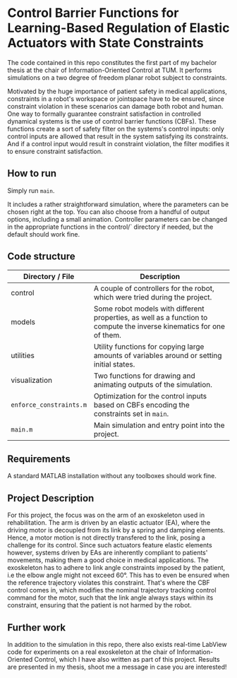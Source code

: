 # Control Barrier Functions for Learning-Based Regulation of Elastic Actuators with State Constraints

The code contained in this repo constitutes the first part of my bachelor thesis at the chair of Information-Oriented Control at TUM. 
It performs simulations on a two degree of freedom planar robot subject to constraints. 

Motivated by the huge importance of patient safety in medical applications, constraints in a robot's workspace or jointspace have to be ensured, since constraint violation in these scenarios can damage both robot and human.
One way to formally guarantee constraint satisfaction in controlled dynamical systems is the use of control barrier functions (CBFs). 
These functions create a sort of safety filter on the systems's control inputs: only control inputs are allowed that result in the system satisfying its constraints. 
And if a control input would result in constraint violation, the filter modifies it to ensure constraint satisfaction. 

## How to run
Simply run `main`.

It includes a rather straightforward simulation, where the parameters can be chosen right at the top. You can also choose from a handful of 
output options, including a small animation. Controller parameters can be changed in the appropriate functions in the control/` directory if needed, but the default should work fine.

## Code structure
| Directory / File | Description | 
| ---------------- | ----------- |
| control | A couple of controllers for the robot, which were tried during the project. |
| models | Some robot models with different properties, as well as a function to compute the inverse kinematics for one of them. |
| utilities | Utility functions for copying large amounts of variables around or setting initial states. |
| visualization | Two functions for drawing and animating outputs of the simulation. |
| `enforce_constraints.m` | Optimization for the control inputs based on CBFs encoding the constraints set in `main`. | 
| `main.m` | Main simulation and entry point into the project. |

## Requirements
A standard MATLAB installation without any toolboxes should work fine. 

## Project Description 
For this project, the focus was on the arm of an exoskeleton used in rehabilitation. The arm is driven by an elastic actuator (EA), where the driving motor
is decoupled from its link by a spring and damping elements. Hence, a motor motion is not directly transfered to the link, posing a challenge for its 
control. Since such actuators feature elastic elements however, systems driven by EAs are inherently compliant to patients' movements, making them a 
good choice in medical applications. 
The exoskeleton has to adhere to link angle constraints imposed by the patient, i.e the elbow angle might not exceed 60°. This has to even be ensured
when the reference trajectory violates this constraint. That's where the CBF control comes in, which modifies the nominal trajectory tracking control
command for the motor, such that the link angle always stays within its constraint, ensuring that the patient is not harmed by the robot. 



## Further work
In addition to the simulation in this repo, there also exists real-time LabView code for experiments on a real exoskeleton at the chair of Information-Oriented Control, which I have also written as part of this project. Results are presented in my thesis, shoot me a message in case you are interested!
